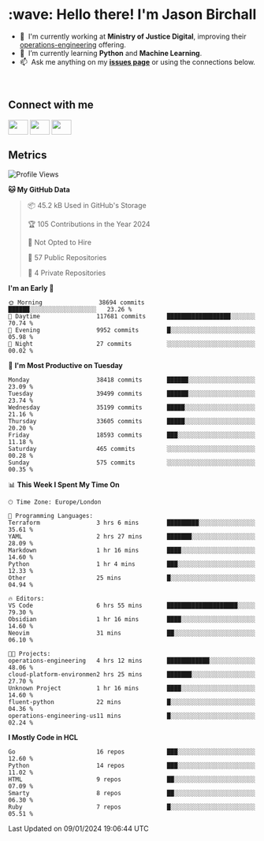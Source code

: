 <h1 align="left" id="jason-title">:wave: Hello there! I'm Jason Birchall</h1>

- :office: &nbsp;I'm currently working at **Ministry of Justice Digital**, improving their [operations-engineering](https://github.com/ministryofjustice/operations-engineering) offering.
- :seedling: &nbsp;I’m currently learning **Python** and **Machine Learning**.
- :mailbox: &nbsp;Ask me anything on my **[issues page]** or using the connections below.


<br>

<h2>Connect with me</h2>
<p>
<a href="https://twitter.com/jsonBirchall" target="blank"><img align="center" src="https://cdn.jsdelivr.net/npm/simple-icons@3.0.1/icons/twitter.svg" alt="" height="30" width="40" /></a>
<a href="https://keybase.io/json0" target="blank"><img align="center" src="https://cdn.jsdelivr.net/npm/simple-icons@3.0.1/icons/keybase.svg" alt="" height="30" width="40" /></a>
<a href="https://www.reddit.com/user/kakorate" target="blank"><img align="center" src="https://cdn.jsdelivr.net/npm/simple-icons@3.0.1/icons/reddit.svg" alt="" height="30" width="40" /></a>
</p>

<h2>Metrics</h2>

<!--START_SECTION:waka-->
![Profile Views](http://img.shields.io/badge/Profile%20Views-0-blue)

**🐱 My GitHub Data** 

> 📦 45.2 kB Used in GitHub's Storage 
 > 
> 🏆 105 Contributions in the Year 2024
 > 
> 🚫 Not Opted to Hire
 > 
> 📜 57 Public Repositories 
 > 
> 🔑 4 Private Repositories 
 > 
**I'm an Early 🐤** 

```text
🌞 Morning                38694 commits       ██████░░░░░░░░░░░░░░░░░░░   23.26 % 
🌆 Daytime                117681 commits      ██████████████████░░░░░░░   70.74 % 
🌃 Evening                9952 commits        █░░░░░░░░░░░░░░░░░░░░░░░░   05.98 % 
🌙 Night                  27 commits          ░░░░░░░░░░░░░░░░░░░░░░░░░   00.02 % 
```
📅 **I'm Most Productive on Tuesday** 

```text
Monday                   38418 commits       ██████░░░░░░░░░░░░░░░░░░░   23.09 % 
Tuesday                  39499 commits       ██████░░░░░░░░░░░░░░░░░░░   23.74 % 
Wednesday                35199 commits       █████░░░░░░░░░░░░░░░░░░░░   21.16 % 
Thursday                 33605 commits       █████░░░░░░░░░░░░░░░░░░░░   20.20 % 
Friday                   18593 commits       ███░░░░░░░░░░░░░░░░░░░░░░   11.18 % 
Saturday                 465 commits         ░░░░░░░░░░░░░░░░░░░░░░░░░   00.28 % 
Sunday                   575 commits         ░░░░░░░░░░░░░░░░░░░░░░░░░   00.35 % 
```


📊 **This Week I Spent My Time On** 

```text
🕑︎ Time Zone: Europe/London

💬 Programming Languages: 
Terraform                3 hrs 6 mins        █████████░░░░░░░░░░░░░░░░   35.61 % 
YAML                     2 hrs 27 mins       ███████░░░░░░░░░░░░░░░░░░   28.09 % 
Markdown                 1 hr 16 mins        ████░░░░░░░░░░░░░░░░░░░░░   14.60 % 
Python                   1 hr 4 mins         ███░░░░░░░░░░░░░░░░░░░░░░   12.33 % 
Other                    25 mins             █░░░░░░░░░░░░░░░░░░░░░░░░   04.94 % 

🔥 Editors: 
VS Code                  6 hrs 55 mins       ████████████████████░░░░░   79.30 % 
Obsidian                 1 hr 16 mins        ████░░░░░░░░░░░░░░░░░░░░░   14.60 % 
Neovim                   31 mins             ██░░░░░░░░░░░░░░░░░░░░░░░   06.10 % 

🐱‍💻 Projects: 
operations-engineering   4 hrs 12 mins       ████████████░░░░░░░░░░░░░   48.06 % 
cloud-platform-environmen2 hrs 25 mins       ███████░░░░░░░░░░░░░░░░░░   27.70 % 
Unknown Project          1 hr 16 mins        ████░░░░░░░░░░░░░░░░░░░░░   14.60 % 
fluent-python            22 mins             █░░░░░░░░░░░░░░░░░░░░░░░░   04.36 % 
operations-engineering-us11 mins             █░░░░░░░░░░░░░░░░░░░░░░░░   02.24 % 
```

**I Mostly Code in HCL** 

```text
Go                       16 repos            ███░░░░░░░░░░░░░░░░░░░░░░   12.60 % 
Python                   14 repos            ███░░░░░░░░░░░░░░░░░░░░░░   11.02 % 
HTML                     9 repos             ██░░░░░░░░░░░░░░░░░░░░░░░   07.09 % 
Smarty                   8 repos             ██░░░░░░░░░░░░░░░░░░░░░░░   06.30 % 
Ruby                     7 repos             █░░░░░░░░░░░░░░░░░░░░░░░░   05.51 % 
```




 Last Updated on 09/01/2024 19:06:44 UTC
<!--END_SECTION:waka-->

<!-- links -->

[issues page]: https://github.com/jasonBirchall/jasonBirchall/issues "jasonBirchall/issues"
